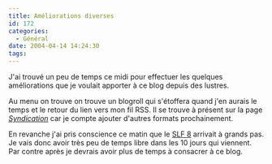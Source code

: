 ```yaml
---
title: Améliorations diverses
id: 172
categories:
  - Général
date: 2004-04-14 14:24:30
tags:
---
```


J'ai trouvé un peu de temps ce midi pour effectuer les quelques améliorations que je voulait apporter à ce blog depuis des lustres.

Au menu on trouve on trouve un blogroll qui s'étoffera quand j'en aurais le temps et le retour du lien vers mon fil RSS. Il se trouve à présent sur la page _[Syndication](/syndication)_ car je compte ajouter d'autres formats prochainement.

En revanche j'ai pris conscience ce matin que le [SLF 8](http://www.saturdaylanfever.net/lans "SLF 8") arrivait à grands pas. Je vais donc avoir très peu de temps libre dans les 10 jours qui viennent. Par contre après je devrais avoir plus de temps à consacrer à ce blog.